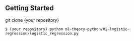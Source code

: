 ## Getting Started

git clone {your repository}

	$ (your repository) python ml-theory-python/02-logistic-regression/logistic_regression.py